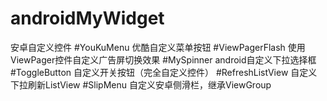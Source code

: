 # androidMyWidget
安卓自定义控件
#YouKuMenu
优酷自定义菜单按钮
#ViewPagerFlash
使用ViewPager控件自定义广告屏切换效果
#MySpinner
android自定义下拉选择框
#ToggleButton
自定义开关按钮（完全自定义控件）
#RefreshListView
自定义下拉刷新ListView
#SlipMenu
自定义安卓侧滑栏，继承ViewGroup
